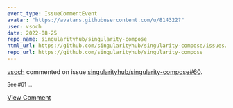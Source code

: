 ```yaml
---
event_type: IssueCommentEvent
avatar: "https://avatars.githubusercontent.com/u/814322?"
user: vsoch
date: 2022-08-25
repo_name: singularityhub/singularity-compose
html_url: https://github.com/singularityhub/singularity-compose/issues/60
repo_url: https://github.com/singularityhub/singularity-compose
---
```


<a href='https://github.com/vsoch' target='_blank'>vsoch</a> commented on issue <a href='https://github.com/singularityhub/singularity-compose/issues/60' target='_blank'>singularityhub/singularity-compose#60</a>.

<small>See #61 ...</small>

<a href='https://github.com/singularityhub/singularity-compose/issues/60' target='_blank'>View Comment</a>